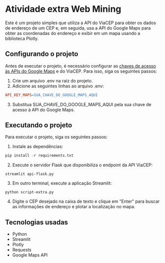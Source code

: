# Atividade extra Web Mining
Este é um projeto simples que utiliza a API do ViaCEP para obter os dados de endereço de um CEP e, em seguida, usa a API do Google Maps para obter as coordenadas do endereço e exibir em um mapa usando a biblioteca Plotly.

## Configurando o projeto
Antes de executar o projeto, é necessário configurar as [chaves de acesso às APIs do Google Maps](https://developers.google.com/maps/documentation/geocoding/cloud-setup?hl=pt-br#console_1) e do ViaCEP. Para isso, siga os seguintes passos:

1. Crie um arquivo .env na raiz do projeto.
2. Adicione as seguintes linhas ao arquivo .env:
```makefile
API_KEY_MAPS=SUA_CHAVE_DO_GOOGLE_MAPS_AQUI
```
3. Substitua SUA_CHAVE_DO_GOOGLE_MAPS_AQUI pela sua chave de acesso à API do Google Maps.

## Executando o projeto
Para executar o projeto, siga os seguintes passos:

1. Instale as dependências:

```python
pip install -r requirements.txt
```

2. Execute o servidor Flask que disponibiliza o endpoint da API ViaCEP:

```shell
streamlit api-flask.py
```

3. Em outro terminal, execute a aplicação Streamlit:

```shell
python script-extra.py
```

4. Digite o CEP desejado na caixa de texto e clique em "Enter" para buscar as informações de endereço e plotar a localização no mapa.
## Tecnologias usadas

- Python
- Streamlit
- Plotly
- Requests
- Google Maps API